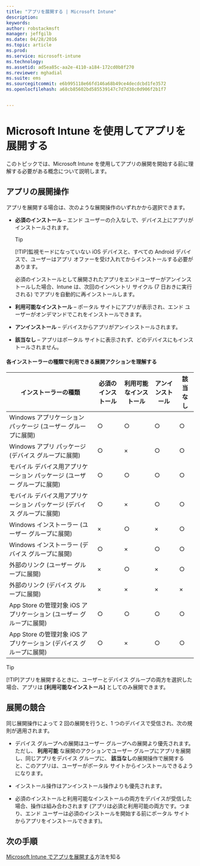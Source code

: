 ```yaml
---
title: "アプリを展開する | Microsoft Intune"
description: 
keywords: 
author: robstackmsft
manager: jeffgilb
ms.date: 04/28/2016
ms.topic: article
ms.prod: 
ms.service: microsoft-intune
ms.technology: 
ms.assetid: ad5ea85c-aa2e-4110-a184-172cd0b8f270
ms.reviewer: mghadial
ms.suite: ems
ms.sourcegitcommit: e6b995118e66fd146a68b49ce4decdcbd1fe3572
ms.openlocfilehash: a68cb85602bd585539147c7d7d38c0d906f2b1f7


---
```


# Microsoft Intune を使用してアプリを展開する

このトピックでは、Microsoft Intune を使用してアプリの展開を開始する前に理解する必要がある概念について説明します。


## アプリの展開操作
アプリを展開する場合は、次のような展開操作のいずれかから選択できます。

-   **必須のインストール** – エンド ユーザーの介入なしで、デバイス上にアプリがインストールされます。

    > [!TIP]
    > [!TIP]監視モードになっていない iOS デバイスと、すべての Android デバイスで、ユーザーはアプリ オファーを受け入れてからインストールする必要があります。
    > 
    >  必須のインストールとして展開されたアプリをエンドユーザーがアンインストールした場合、Intune は、次回のインベントリ サイクル (7 日おきに実行される) でアプリを自動的に再インストールします。

-   **利用可能なインストール** – ポータル サイトにアプリが表示され、エンド ユーザーがオンデマンドでこれをインストールできます。

-   **アンインストール** – デバイスからアプリがアンインストールされます。

-   **該当なし** – アプリはポータル サイトに表示されず、どのデバイスにもインストールされません。

#### 各インストーラーの種類で利用できる展開アクションを理解する

|インストーラーの種類|必須のインストール|利用可能なインストール|アンインストール|該当なし|
|------------------|--------------------|---------------------|-------------|------------------|
|Windows アプリケーション パッケージ (ユーザー グループに展開)|○|○|○|○|
|Windows アプリ パッケージ (デバイス グループに展開)|○|×|○|○|
|モバイル デバイス用アプリケーション パッケージ (ユーザー グループに展開)|○|○|○|○|
|モバイル デバイス用アプリケーション パッケージ (デバイス グループに展開)|○|×|○|○|
|Windows インストーラー (ユーザー グループに展開)|×|○|×|○|
|Windows インストーラー (デバイス グループに展開)|○|×|○|○|
|外部のリンク (ユーザー グループに展開)|×|○|×|○|
|外部のリンク (デバイス グループに展開)|×|×|×|×|
|App Store の管理対象 iOS アプリケーション (ユーザー グループに展開)|○|○|○|○|
|App Store の管理対象 iOS アプリケーション (デバイス グループに展開)|○|×|○|○|
> [!TIP]
> [!TIP]アプリを展開するときに、ユーザーとデバイス グループの両方を選択した場合、アプリは **[利用可能なインストール]** としてのみ展開できます。

## 展開の競合
同じ展開操作によって 2 回の展開を行うと、1 つのデバイスで受信され、次の規則が適用されます。

-   デバイス グループへの展開はユーザー グループへの展開より優先されます。 ただし、 **利用可能** な展開のアクションでユーザー グループにアプリを展開し、同じアプリをデバイス グループに、 **該当なし**の展開操作で展開すると、このアプリは、ユーザーがポータル サイトからインストールできるようになります。

-   インストール操作はアンインストール操作よりも優先されます。

-   必須のインストールと利用可能なインストールの両方をデバイスが受信した場合、操作は組み合わされます (アプリは必須と利用可能の両方です。つまり、エンド ユーザーは必須のインストールを開始する前にポータル サイトからアプリをインストールできます)。


## 次の手順

[Microsoft Intune でアプリを展開する](deploy-apps-in-microsoft-intune.md)方法を知る



<!--HONumber=Jul16_HO2-->


